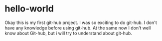 # hello-world
Okay this is my first git-hub project. I was so exciting to do git-hub. I don't have any knowledge before using git-hub. At the same now I don't well know about Git-hub, but i will try to understand about git-hub.
